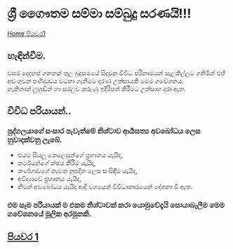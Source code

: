 # ශ්‍රී ගෛෟතම සම්මා සම්බුදු සරණයි!!!

[Home ](./index.md)
[පියවර1](./page1.md)


## හැඳින්වීම.
වසර දෙදහස් ගනනක් තුල බුදුසමයේ සිදුවුන විවිධ පරිනාමයන් සැලකිල්ලට ගනිමින් එහි අඩංගුවන පණිවුඩය වටහා ගැනීමට දරණ උත්සායකි මෙම ගවේශනය.  
හැකිතාක් ලුහුඬින් හා සරලව කරුණු ඉදිරිපත් කිරීමට උත්සාහ දරා ඇත.

## විවිධ පරියායන්..
### පුද්ගලයාගේ සංසාර පැවැත්මේ නිශ්ටාව ආර්‍යසත්‍ය අවබෝධය ලෙස හුවාදක්වනු ලැබේ.

- එයම සියලු කෙලෙසුන්ගේ ප්‍රහානය යැයිද,
- කර්මයන්ගේ ක්ෂය කිරීම යැයිද,
- තණ්හාවගේ නැවත නූපදින ලෙස සංසිඳීම යැයිද,
- අවිද්‍යාවේ ප්‍රහානය යැයිද,
- නිවන් අවබෝධය යැයිද ආදී වශයෙන් විවිධාකාරයෙන් දේශනා වී ඇත.

### එම සෑම පරියායක් ම එකම නිශ්ටාවක් කරා යොමුවේදැයි  සොයාබැලීම මෙම ගවේශනයේ මූලික අරමුනකි.

## [පියවර 1](/page1.md)
